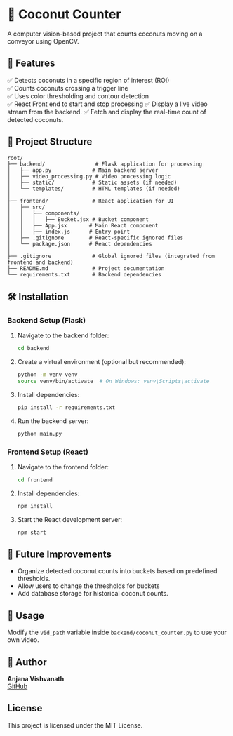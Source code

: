 # 🍈 Coconut Counter

A computer vision-based project that counts coconuts moving on a conveyor using OpenCV.

## 📌 Features
✅ Detects coconuts in a specific region of interest (ROI)  
✅ Counts coconuts crossing a trigger line  
✅ Uses color thresholding and contour detection  
✅ React Front end to start and stop processing
✅ Display a live video stream from the backend.
✅ Fetch and display the real-time count of detected coconuts.

## 📂 Project Structure
```
root/
├── backend/                # Flask application for processing
│   ├── app.py             # Main backend server
│   ├── video_processing.py # Video processing logic
│   ├── static/            # Static assets (if needed)
│   └── templates/         # HTML templates (if needed)
│
├── frontend/              # React application for UI
│   ├── src/
│   │   ├── components/
│   │   │   ├── Bucket.jsx # Bucket component
│   │   ├── App.jsx       # Main React component
│   │   ├── index.js      # Entry point
│   ├── .gitignore        # React-specific ignored files
│   └── package.json      # React dependencies
│
├── .gitignore             # Global ignored files (integrated from frontend and backend)
├── README.md              # Project documentation
└── requirements.txt       # Backend dependencies
```

## 🛠 Installation
### Backend Setup (Flask)
1. Navigate to the backend folder:
   ```sh
   cd backend
   ```
2. Create a virtual environment (optional but recommended):
   ```sh
   python -m venv venv
   source venv/bin/activate  # On Windows: venv\Scripts\activate
   ```
3. Install dependencies:
   ```sh
   pip install -r requirements.txt
   ```
4. Run the backend server:
   ```sh
   python main.py
   ```
### Frontend Setup (React)
1. Navigate to the frontend folder:
   ```sh
   cd frontend
   ```
2. Install dependencies:
   ```sh
   npm install
   ```
3. Start the React development server:
   ```sh
   npm start
   ```
## 🌟 Future Improvements
- Organize detected coconut counts into buckets based on predefined thresholds.
- Allow users to change the thresholds for buckets
- Add database storage for historical coconut counts.

## 💂️ Usage
Modify the `vid_path` variable inside `backend/coconut_counter.py` to use your own video.

## 👤 Author
**Anjana Vishvanath**  
[GitHub](https://github.com/anjanavishvanath)

## License
This project is licensed under the MIT License.
